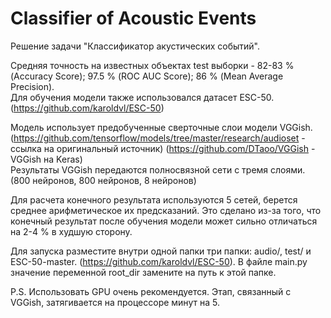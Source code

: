 # Classifier of Acoustic Events
Решение задачи "Классификатор акустических событий". 

Средняя точность на известных объектах test выборки - 82-83 % (Accuracy Score); 97.5 % (ROC AUC Score); 86 % (Mean Average Precision).  
Для обучения модели также использовался датасет ESC-50. (https://github.com/karoldvl/ESC-50)

Модель использует предобученные сверточные слои модели VGGish. 
(https://github.com/tensorflow/models/tree/master/research/audioset - ссылка на оригинальный источник)
(https://github.com/DTaoo/VGGish - VGGish на Keras)  
Результаты VGGish передаются полносвязной сети с тремя слоями. (800 нейронов, 800 нейронов, 8 нейронов)

Для расчета конечного результата используются 5 сетей, берется среднее арифметическое их предсказаний. Это сделано из-за того, что конечный результат после обучения модели может сильно отличаться на 2-4 % в худшую сторону.

Для запуска разместите внутри одной папки три папки: audio/, test/ и ESC-50-master. (https://github.com/karoldvl/ESC-50).
В файле main.py значение переменной root_dir замените на путь к этой папке.  

P.S. Использовать GPU очень рекомендуется. Этап, связанный с VGGish, затягивается на процессоре минут на 5.
